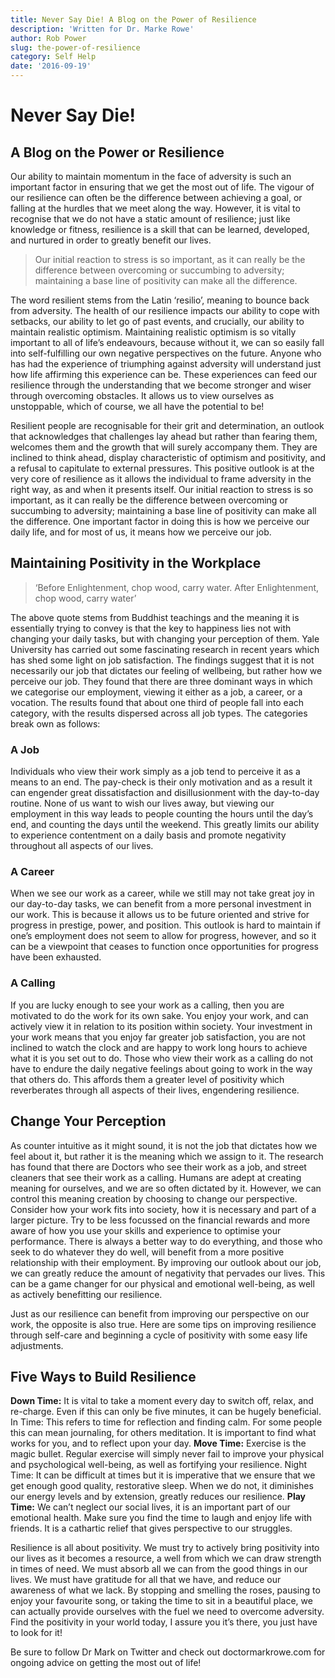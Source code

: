 ```yaml
---
title: Never Say Die! A Blog on the Power of Resilience
description: 'Written for Dr. Marke Rowe'
author: Rob Power
slug: the-power-of-resilience
category: Self Help
date: '2016-09-19'
---
```

# Never Say Die!
## A Blog on the Power or Resilience

Our ability to maintain momentum in the face of adversity is such an important factor in ensuring that we get the most out of life. The vigour of our resilience can often be the difference between achieving a goal, or falling at the hurdles that we meet along the way. However, it is vital to recognise that we do not have a static amount of resilience; just like knowledge or fitness, resilience is a skill that can be learned, developed, and nurtured in order to greatly benefit our lives.

> Our initial reaction to stress is so important, as it can really be the difference between overcoming or succumbing to adversity; maintaining a base line of positivity can make all the difference.

The word resilient stems from the Latin ‘resilio’, meaning to bounce back from adversity. The health of our resilience impacts our ability to cope with setbacks, our ability to let go of past events, and crucially, our ability to maintain realistic optimism. Maintaining realistic optimism is so vitally important to all of life’s endeavours, because without it, we can so easily fall into self-fulfilling our own negative perspectives on the future. Anyone who has had the experience of triumphing against adversity will understand just how life affirming this experience can be. These experiences can feed our resilience through the understanding that we become stronger and wiser through overcoming obstacles. It allows us to view ourselves as unstoppable, which of course, we all have the potential to be!

Resilient people are recognisable for their grit and determination, an outlook that acknowledges that challenges lay ahead but rather than fearing them, welcomes them and the growth that will surely accompany them. They are inclined to think ahead, display characteristic of optimism and positivity, and a refusal to capitulate to external pressures. This positive outlook is at the very core of resilience as it allows the individual to frame adversity in the right way, as and when it presents itself. Our initial reaction to stress is so important, as it can really be the difference between overcoming or succumbing to adversity; maintaining a base line of positivity can make all the difference. One important factor in doing this is how we perceive our daily life, and for most of us, it means how we perceive our job.
## Maintaining Positivity in the Workplace

>‘Before Enlightenment, chop wood, carry water. After Enlightenment, chop wood, carry water’

The above quote stems from Buddhist teachings and the meaning it is essentially trying to convey is that the key to happiness lies not with changing your daily tasks, but with changing your perception of them. 
Yale University has carried out some fascinating research in recent years which has shed some light on job satisfaction. The findings suggest that it is not necessarily our job that dictates our feeling of wellbeing, but rather how we perceive our job. They found that there are three dominant ways in which we categorise our employment, viewing it either as a job, a career, or a vocation. The results found that about one third of people fall into each category, with the results dispersed across all job types. The categories break own as follows:
### A Job
Individuals who view their work simply as a job tend to perceive it as a means to an end. The pay-check is their only motivation and as a result it can engender great dissatisfaction and disillusionment with the day-to-day routine. None of us want to wish our lives away, but viewing our employment in this way leads to people counting the hours until the day’s end, and counting the days until the weekend. This greatly limits our ability to experience contentment on a daily basis and promote negativity throughout all aspects of our lives.
### A Career
When we see our work as a career, while we still may not take great joy in our day-to-day tasks, we can benefit from a more personal investment in our work. This is because it allows us to be future oriented and strive for progress in prestige, power, and position. This outlook is hard to maintain if one’s employment does not seem to allow for progress, however, and so it can be a viewpoint that ceases to function once opportunities for progress have been exhausted.
### A Calling
If you are lucky enough to see your work as a calling, then you are motivated to do the work for its own sake. You enjoy your work, and can actively view it in relation to its position within society. Your investment in your work means that you enjoy far greater job satisfaction, you are not inclined to watch the clock and are happy to work long hours to achieve what it is you set out to do. Those who view their work as a calling do not have to endure the daily negative feelings about going to work in the way that others do. This affords them a greater level of positivity which reverberates through all aspects of their lives, engendering resilience.
## Change Your Perception
As counter intuitive as it might sound, it is not the job that dictates how we feel about it, but rather it is the meaning which we assign to it. The research has found that there are Doctors who see their work as a job, and street cleaners that see their work as a calling. Humans are adept at creating meaning for ourselves, and we are so often dictated by it. However, we can control this meaning creation by choosing to change our perspective. Consider how your work fits into society, how it is necessary and part of a larger picture. Try to be less focussed on the financial rewards and more aware of how you use your skills and experience to optimise your performance. There is always a better way to do everything, and those who seek to do whatever they do well, will benefit from a more positive relationship with their employment. By improving our outlook about our job, we can greatly reduce the amount of negativity that pervades our lives. This can be a game changer for our physical and emotional well-being, as well as actively benefitting our resilience.

Just as our resilience can benefit from improving our perspective on our work, the opposite is also true. Here are some tips on improving resilience through self-care and beginning a cycle of positivity with some easy life adjustments.
## Five Ways to Build Resilience
__Down Time:__  It is vital to take a moment every day to switch off, relax, and re-charge. Even if this can only be five minutes, it can be hugely beneficial.
In Time: This refers to time for reflection and finding calm. For some people this can mean journaling, for others meditation. It is important to find what works for you, and to reflect upon your day.
__Move Time:__ Exercise is the magic bullet. Regular exercise will simply never fail to improve your physical and psychological well-being, as well as fortifying your resilience.
Night Time: It can be difficult at times but it is imperative that we ensure that we get enough good quality, restorative sleep. When we do not, it diminishes our energy levels and by extension, greatly reduces our resilience.
__Play Time:__ We can’t neglect our social lives, it is an important part of our emotional health. Make sure you find the time to laugh and enjoy life with friends. It is a cathartic relief that gives perspective to our struggles.

Resilience is all about positivity. We must try to actively bring positivity into our lives as it becomes a resource, a well from which we can draw strength in times of need. We must absorb all we can from the good things in our lives. We must have gratitude for all that we have, and reduce our awareness of what we lack. By stopping and smelling the roses, pausing to enjoy your favourite song, or taking the time to sit in a beautiful place, we can actually provide ourselves with the fuel we need to overcome adversity. Find the positivity in your world today, I assure you it’s there, you just have to look for it!

Be sure to follow Dr Mark on Twitter and check out doctormarkrowe.com for ongoing advice on getting the most out of life!

